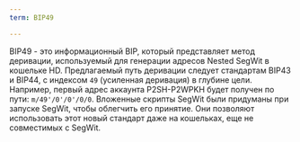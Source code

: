 ```yaml
---
term: BIP49

---
```

BIP49 - это информационный BIP, который представляет метод деривации, используемый для генерации адресов Nested SegWit в кошельке HD. Предлагаемый путь деривации следует стандартам BIP43 и BIP44, с индексом `49` (усиленная деривация) в глубине цели. Например, первый адрес аккаунта P2SH-P2WPKH будет получен по пути: `m/49'/0'/0'/0/0`. Вложенные скрипты SegWit были придуманы при запуске SegWit, чтобы облегчить его принятие. Они позволяют использовать этот новый стандарт даже на кошельках, еще не совместимых с SegWit.